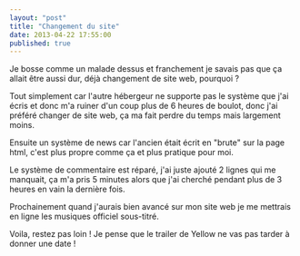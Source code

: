 ```yaml
---
layout: "post"
title: "Changement du site"
date: 2013-04-22 17:55:00
published: true
---
```

Je bosse comme un malade dessus et franchement je savais pas que ça allait être aussi dur, déjà changement de site web, pourquoi ?

Tout simplement car l'autre hébergeur ne supporte pas le système que j'ai écris et donc m'a ruiner d'un coup plus de 6 heures de boulot, donc j'ai préféré changer de site web, ça ma fait perdre du temps mais largement moins.

Ensuite un système de news car l'ancien était écrit en "brute" sur la page html, c'est plus propre comme ça et plus pratique pour moi.

Le système de commentaire est réparé, j'ai juste ajouté 2 lignes qui me manquait, ça m'a pris 5 minutes alors que j'ai cherché pendant plus de 3 heures en vain la dernière fois.

Prochainement quand j'aurais bien avancé sur mon site web je me mettrais en ligne les musiques officiel sous-titré.  

Voila, restez pas loin ! Je pense que le trailer de Yellow ne vas pas tarder à donner une date !
